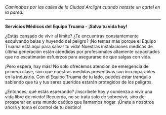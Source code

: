 _Caminabas por las calles de la Ciudad Arclight cuando notaste un cartel en la pared._

---

**Servicios Médicos del Equipo Truama - ¡Salva tu vida hoy!**

¿Estás cansado de vivir al límite? ¿Te encuentras constantemente esquivando balas y huyendo del peligro? ¡No temas más porque el Equipo Truama está aquí para salvar tu vida! Nuestras instalaciones médicas de última generación están atendidas por profesionales altamente capacitados que no escatimarán esfuerzos para asegurarse de que salgas con vida.

¡Pero espera, hay más! No solo ofrecemos atención de emergencia de primera clase, sino que nuestras medidas preventivas son incomparables en la industria. Con el Equipo Truama de tu lado, puedes estar tranquilo sabiendo que tú y tus seres queridos estarán protegidos de los peligros.

¿Entonces, qué estás esperando? ¡Inscríbete hoy y comienza a vivir una vida libre de miedo! Recuerda, no se trata solo de sobrevivir, sino de prosperar en este mundo caótico que llamamos hogar. ¡Únete a nosotros ahora y toma el control de tu destino!
